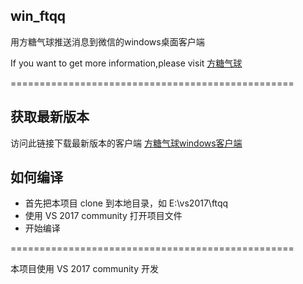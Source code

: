 ## win_ftqq
用方糖气球推送消息到微信的windows桌面客户端

If you want to get more information,please visit [方糖气球](https://sc.ftqq.com/)

=================================================

## 获取最新版本
访问此链接下载最新版本的客户端 [方糖气球windows客户端](https://github.com/MoGeeksGit/win_ftqq/releases)

## 如何编译

 - 首先把本项目 clone 到本地目录，如 E:\vs2017\ftqq
 - 使用 VS 2017 community 打开项目文件
 - 开始编译
 
=================================================

本项目使用 VS 2017 community 开发
